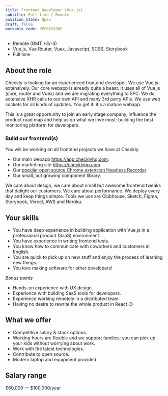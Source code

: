 ```yaml
---
title: Frontend Developer (Vue.js)
subtitle: Full time / Remote
position_state: Open
draft: false
workable_code: 3FF652296E
---
```


- Remote (GMT +3/-3)
- Vue.js, Vue Router, Vuex, Javascript, SCSS, Storybook
- Full time

## About the role

Checkly is looking for an experienced frontend developer. We use Vue.js extensively. Our core webapp is already quite a
beast. It uses all of Vue.js (core, router and Vuex) and we are migrating everything to SFC. We do extensive XHR calls to our
own API and many 3rd party APIs. We use web sockets for all kinds of updates. You get it: it's a mature webapp.

This is a great opportunity to join an early stage company, influence the product road map and help us do what we love most:
building the best monitoring platform for developers.

### Build our frontend(s)
You will be working on all frontend projects we have at Checkly.

- Our main webapp https://app.checklyhq.com.
- Our marketing site https://checklyhq.com.
- Our [popular open source Chrome extension Headless Recorder](https://github.com/checkly/headless-recorder)
- Our small, but growing component library.

We care about design, we care about small but awesome frontend tweaks that delight our customers. We care about performance.
We deploy every day and keep things simple. Tools we use are Clubhouse, Sketch, Figma, Storybook, Vercel, AWS and Heroku.

## Your skills

- You have deep experience in building application with Vue.js in a professional product (SaaS) environment.
- You have experience in writing frontend tests.
- You know how to communicate with coworkers and customers in English.
- You are quick to pick up on new stuff and enjoy the process of learning new things.
- You love making software for other developers!

*Bonus points*

- Hands-on experience with UX design.
- Experience with building SaaS tools for developers.
- Experience working remotely in a distributed team.
- Having no desire to rewrite the whole product in React 😉

## What we offer
- Competitive salary & stock options.
- Working hours are flexible and we support families: you can pick up your kids without worrying about work.
- Work with the latest technologies.
- Contribute to open source.
- Modern laptop and equipment provided.

## Salary range
$60,000 — $100,000/year

